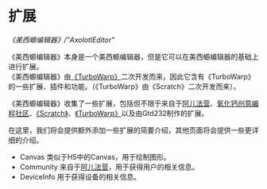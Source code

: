 # 扩展  
*《美西螈编辑器》/"AxolotlEditor"*  

《美西螈编辑器》本身是一个美西螈编辑器，但是它可以在美西螈编辑器的基础上进行扩展。  
《美西螈编辑器》由[《TurboWarp》](//turbowarp.org)二次开发而来，因此它含有《TurboWarp》的一些扩展、插件和功能。（《TurboWarp》由《Scratch》二次开发而来）。 


《美西螈编辑器》收集了一些扩展，包括但不限于来自于[阿儿法营](//aerfaying.com)、[氧化钙创意编程社区](//150.158.13.104)、[《Scratch》](//scratch.mit.edu)、[《TurboWarp》](//turbowarp.org)以及由Gtd232制作的扩展。  


在这里，我们将会提供额外添加一些扩展的简要介绍，其他页面将会提供一些更详细的介绍。  
 - Canvas 类似于H5中的Canvas，用于绘制图形。  
 - Community 来自于[阿儿法营](//aerfaying.com)，用于获得用户的相关信息。  
 - DeviceInfo 用于获得设备的相关信息。  
  

